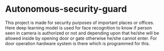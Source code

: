 # Autonomous-security-guard
This project is made for security purposes of important places or offices. Here deep learning model is used for face recognition to know if person seen in camera is authorized or not and depending upon that he/she will be allowed inside by opening door or gate otherwise he/she cannot enter. For door operation hardware system is there which is programmed for this.
